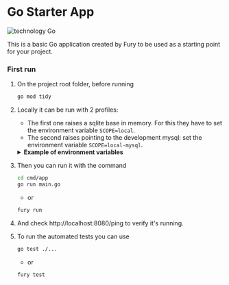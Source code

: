 # Go Starter App

![technology Go](https://img.shields.io/badge/technology-go-blue.svg)

This is a basic Go application created by Fury to be used as a starting point for your project.

### First run


1. On the project root folder, before running
    ```sh
    go mod tidy
    ```
2. Locally it can be run with 2 profiles:
    * The first one raises a sqlite base in memory. For this they have to set the environment variable `SCOPE=local`.
    * The second raises pointing to the development mysql: set the environment variable `SCOPE=local-mysql`.
    <details><summary><b>Example of environment variables</b></summary>

    ```yaml
    SCOPE=local-mysql;
    DB_MYSQL_DESAENV04_PMDEV_PMDEV_WPROD=**<YOUR_DB_PASSWORD>**;
    DB_MYSQL_DESAENV04_PMDEV_PMDEV_WPROD_USERNAME=**<YOUR_DB_USER>**;
    DB_MYSQL_DESAENV04_PMDEV_PMDEV_ENDPOINT=proxysql.master.meliseginf.com:6612
    ```
    </details>

3. Then you can run it with the command
    ```sh
    cd cmd/app
    go run main.go
    ```
    * or
    ```sh
    fury run
    ```
4. And check http://localhost:8080/ping to verify it's running.
5. To run the automated tests you can use
    ```sh
    go test ./...
    ```
    * or
    ```sh
    fury test
    ```
